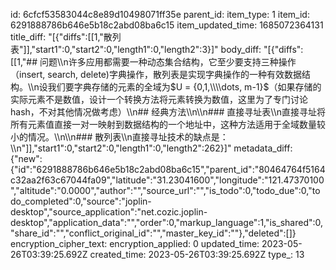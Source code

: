 id: 6cfcf53583044c8e89d10498071ff35e
parent_id: 
item_type: 1
item_id: 6291888786b646e5b18c2abd08ba6c15
item_updated_time: 1685072364131
title_diff: "[{\"diffs\":[[1,\"散列表\"]],\"start1\":0,\"start2\":0,\"length1\":0,\"length2\":3}]"
body_diff: "[{\"diffs\":[[1,\"## 问题\\\n许多应用都需要一种动态集合结构，它至少要支持三种操作（insert, search, delete)字典操作，散列表是实现字典操作的一种有效数据结构。\\\n设我们要字典存储的元素的全域为$U = {0,1,\\\\dots, m-1}$（如果存储的实际元素不是数值，设计一个转换方法将元素转换为数值，这里为了专门讨论hash，不对其他情况做考虑）\\\n## 经典方法\\\n\\\n### 直接寻址表\\\n直接寻址将所有元素值直接一对一映射到数据结构的一个地址中，这种方法适用于全域数量较小的情况。\\\n\\\n### 散列表\\\n直接寻址技术的缺点是：\\\n\"]],\"start1\":0,\"start2\":0,\"length1\":0,\"length2\":262}]"
metadata_diff: {"new":{"id":"6291888786b646e5b18c2abd08ba6c15","parent_id":"80464764f5164c32aa2f63c67044fa09","latitude":"31.23041600","longitude":"121.47370100","altitude":"0.0000","author":"","source_url":"","is_todo":0,"todo_due":0,"todo_completed":0,"source":"joplin-desktop","source_application":"net.cozic.joplin-desktop","application_data":"","order":0,"markup_language":1,"is_shared":0,"share_id":"","conflict_original_id":"","master_key_id":""},"deleted":[]}
encryption_cipher_text: 
encryption_applied: 0
updated_time: 2023-05-26T03:39:25.692Z
created_time: 2023-05-26T03:39:25.692Z
type_: 13